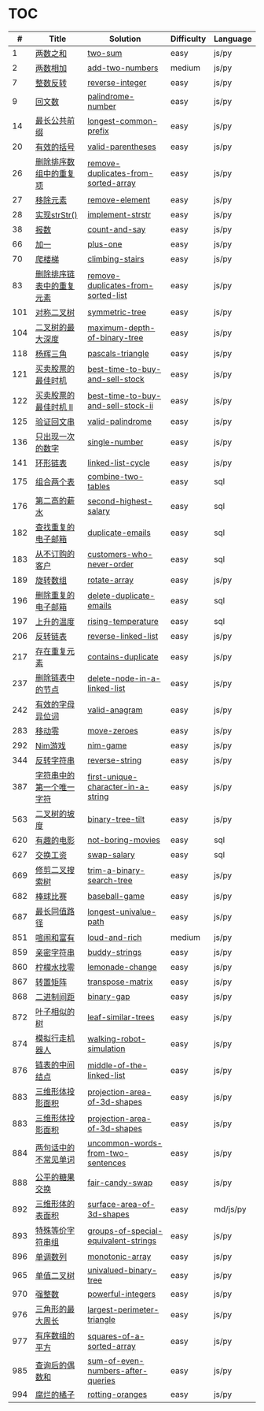 # TOC

|#|Title|Solution|Difficulty|Language|
|-|-----|--------|----------|--------|
|1|[两数之和](https://leetcode-cn.com/problems/two-sum)|[two-sum](https://github.com/YunYouJun/LeetCode/tree/master/problems/two-sum)|easy|js/py|
|2|[两数相加](https://leetcode-cn.com/problems/add-two-numbers)|[add-two-numbers](https://github.com/YunYouJun/LeetCode/tree/master/problems/add-two-numbers)|medium|js/py|
|7|[整数反转](https://leetcode-cn.com/problems/reverse-integer)|[reverse-integer](https://github.com/YunYouJun/LeetCode/tree/master/problems/reverse-integer)|easy|js/py|
|9|[回文数](https://leetcode-cn.com/problems/palindrome-number)|[palindrome-number](https://github.com/YunYouJun/LeetCode/tree/master/problems/palindrome-number)|easy|js/py|
|14|[最长公共前缀](https://leetcode-cn.com/problems/longest-common-prefix)|[longest-common-prefix](https://github.com/YunYouJun/LeetCode/tree/master/problems/longest-common-prefix)|easy|js/py|
|20|[有效的括号](https://leetcode-cn.com/problems/valid-parentheses)|[valid-parentheses](https://github.com/YunYouJun/LeetCode/tree/master/problems/valid-parentheses)|easy|js/py|
|26|[删除排序数组中的重复项](https://leetcode-cn.com/problems/remove-duplicates-from-sorted-array)|[remove-duplicates-from-sorted-array](https://github.com/YunYouJun/LeetCode/tree/master/problems/remove-duplicates-from-sorted-array)|easy|js/py|
|27|[移除元素](https://leetcode-cn.com/problems/remove-element)|[remove-element](https://github.com/YunYouJun/LeetCode/tree/master/problems/remove-element)|easy|js/py|
|28|[实现strStr()](https://leetcode-cn.com/problems/implement-strstr)|[implement-strstr](https://github.com/YunYouJun/LeetCode/tree/master/problems/implement-strstr)|easy|js/py|
|38|[报数](https://leetcode-cn.com/problems/count-and-say)|[count-and-say](https://github.com/YunYouJun/LeetCode/tree/master/problems/count-and-say)|easy|js/py|
|66|[加一](https://leetcode-cn.com/problems/plus-one)|[plus-one](https://github.com/YunYouJun/LeetCode/tree/master/problems/plus-one)|easy|js/py|
|70|[爬楼梯](https://leetcode-cn.com/problems/climbing-stairs)|[climbing-stairs](https://github.com/YunYouJun/LeetCode/tree/master/problems/climbing-stairs)|easy|js/py|
|83|[删除排序链表中的重复元素](https://leetcode-cn.com/problems/remove-duplicates-from-sorted-list)|[remove-duplicates-from-sorted-list](https://github.com/YunYouJun/LeetCode/tree/master/problems/remove-duplicates-from-sorted-list)|easy|js/py|
|101|[对称二叉树](https://leetcode-cn.com/problems/symmetric-tree)|[symmetric-tree](https://github.com/YunYouJun/LeetCode/tree/master/problems/symmetric-tree)|easy|js/py|
|104|[二叉树的最大深度](https://leetcode-cn.com/problems/maximum-depth-of-binary-tree)|[maximum-depth-of-binary-tree](https://github.com/YunYouJun/LeetCode/tree/master/problems/maximum-depth-of-binary-tree)|easy|js/py|
|118|[杨辉三角](https://leetcode-cn.com/problems/pascals-triangle)|[pascals-triangle](https://github.com/YunYouJun/LeetCode/tree/master/problems/pascals-triangle)|easy|js/py|
|121|[买卖股票的最佳时机](https://leetcode-cn.com/problems/best-time-to-buy-and-sell-stock)|[best-time-to-buy-and-sell-stock](https://github.com/YunYouJun/LeetCode/tree/master/problems/best-time-to-buy-and-sell-stock)|easy|js/py|
|122|[买卖股票的最佳时机 II](https://leetcode-cn.com/problems/best-time-to-buy-and-sell-stock-ii)|[best-time-to-buy-and-sell-stock-ii](https://github.com/YunYouJun/LeetCode/tree/master/problems/best-time-to-buy-and-sell-stock-ii)|easy|js/py|
|125|[验证回文串](https://leetcode-cn.com/problems/valid-palindrome)|[valid-palindrome](https://github.com/YunYouJun/LeetCode/tree/master/problems/valid-palindrome)|easy|js/py|
|136|[只出现一次的数字](https://leetcode-cn.com/problems/single-number)|[single-number](https://github.com/YunYouJun/LeetCode/tree/master/problems/single-number)|easy|js/py|
|141|[环形链表](https://leetcode-cn.com/problems/linked-list-cycle)|[linked-list-cycle](https://github.com/YunYouJun/LeetCode/tree/master/problems/linked-list-cycle)|easy|js/py|
|175|[组合两个表](https://leetcode-cn.com/problems/combine-two-tables)|[combine-two-tables](https://github.com/YunYouJun/LeetCode/tree/master/problems/combine-two-tables)|easy|sql|
|176|[第二高的薪水](https://leetcode-cn.com/problems/second-highest-salary)|[second-highest-salary](https://github.com/YunYouJun/LeetCode/tree/master/problems/second-highest-salary)|easy|sql|
|182|[查找重复的电子邮箱](https://leetcode-cn.com/problems/duplicate-emails)|[duplicate-emails](https://github.com/YunYouJun/LeetCode/tree/master/problems/duplicate-emails)|easy|sql|
|183|[从不订购的客户](https://leetcode-cn.com/problems/customers-who-never-order)|[customers-who-never-order](https://github.com/YunYouJun/LeetCode/tree/master/problems/customers-who-never-order)|easy|sql|
|189|[旋转数组](https://leetcode-cn.com/problems/rotate-array)|[rotate-array](https://github.com/YunYouJun/LeetCode/tree/master/problems/rotate-array)|easy|js/py|
|196|[删除重复的电子邮箱](https://leetcode-cn.com/problems/delete-duplicate-emails)|[delete-duplicate-emails](https://github.com/YunYouJun/LeetCode/tree/master/problems/delete-duplicate-emails)|easy|sql|
|197|[上升的温度](https://leetcode-cn.com/problems/rising-temperature)|[rising-temperature](https://github.com/YunYouJun/LeetCode/tree/master/problems/rising-temperature)|easy|sql|
|206|[反转链表](https://leetcode-cn.com/problems/reverse-linked-list)|[reverse-linked-list](https://github.com/YunYouJun/LeetCode/tree/master/problems/reverse-linked-list)|easy|js/py|
|217|[存在重复元素](https://leetcode-cn.com/problems/contains-duplicate)|[contains-duplicate](https://github.com/YunYouJun/LeetCode/tree/master/problems/contains-duplicate)|easy|js/py|
|237|[删除链表中的节点](https://leetcode-cn.com/problems/delete-node-in-a-linked-list)|[delete-node-in-a-linked-list](https://github.com/YunYouJun/LeetCode/tree/master/problems/delete-node-in-a-linked-list)|easy|js/py|
|242|[有效的字母异位词](https://leetcode-cn.com/problems/valid-anagram)|[valid-anagram](https://github.com/YunYouJun/LeetCode/tree/master/problems/valid-anagram)|easy|js/py|
|283|[移动零](https://leetcode-cn.com/problems/move-zeroes)|[move-zeroes](https://github.com/YunYouJun/LeetCode/tree/master/problems/move-zeroes)|easy|js/py|
|292|[Nim游戏](https://leetcode-cn.com/problems/nim-game)|[nim-game](https://github.com/YunYouJun/LeetCode/tree/master/problems/nim-game)|easy|js/py|
|344|[反转字符串](https://leetcode-cn.com/problems/reverse-string)|[reverse-string](https://github.com/YunYouJun/LeetCode/tree/master/problems/reverse-string)|easy|js/py|
|387|[字符串中的第一个唯一字符](https://leetcode-cn.com/problems/first-unique-character-in-a-string)|[first-unique-character-in-a-string](https://github.com/YunYouJun/LeetCode/tree/master/problems/first-unique-character-in-a-string)|easy|js/py|
|563|[二叉树的坡度](https://leetcode-cn.com/problems/binary-tree-tilt)|[binary-tree-tilt](https://github.com/YunYouJun/LeetCode/tree/master/problems/binary-tree-tilt)|easy|js/py|
|620|[有趣的电影](https://leetcode-cn.com/problems/not-boring-movies)|[not-boring-movies](https://github.com/YunYouJun/LeetCode/tree/master/problems/not-boring-movies)|easy|sql|
|627|[交换工资](https://leetcode-cn.com/problems/swap-salary)|[swap-salary](https://github.com/YunYouJun/LeetCode/tree/master/problems/swap-salary)|easy|sql|
|669|[修剪二叉搜索树](https://leetcode-cn.com/problems/trim-a-binary-search-tree)|[trim-a-binary-search-tree](https://github.com/YunYouJun/LeetCode/tree/master/problems/trim-a-binary-search-tree)|easy|js/py|
|682|[棒球比赛](https://leetcode-cn.com/problems/baseball-game)|[baseball-game](https://github.com/YunYouJun/LeetCode/tree/master/problems/baseball-game)|easy|js/py|
|687|[最长同值路径](https://leetcode-cn.com/problems/longest-univalue-path)|[longest-univalue-path](https://github.com/YunYouJun/LeetCode/tree/master/problems/longest-univalue-path)|easy|js/py|
|851|[喧闹和富有](https://leetcode-cn.com/problems/loud-and-rich)|[loud-and-rich](https://github.com/YunYouJun/LeetCode/tree/master/problems/loud-and-rich)|medium|js/py|
|859|[亲密字符串](https://leetcode-cn.com/problems/buddy-strings)|[buddy-strings](https://github.com/YunYouJun/LeetCode/tree/master/problems/buddy-strings)|easy|js/py|
|860|[柠檬水找零](https://leetcode-cn.com/problems/lemonade-change)|[lemonade-change](https://github.com/YunYouJun/LeetCode/tree/master/problems/lemonade-change)|easy|js/py|
|867|[转置矩阵](https://leetcode-cn.com/problems/transpose-matrix)|[transpose-matrix](https://github.com/YunYouJun/LeetCode/tree/master/problems/transpose-matrix)|easy|js/py|
|868|[二进制间距](https://leetcode-cn.com/problems/binary-gap)|[binary-gap](https://github.com/YunYouJun/LeetCode/tree/master/problems/binary-gap)|easy|js/py|
|872|[叶子相似的树](https://leetcode-cn.com/problems/leaf-similar-trees)|[leaf-similar-trees](https://github.com/YunYouJun/LeetCode/tree/master/problems/leaf-similar-trees)|easy|js/py|
|874|[模拟行走机器人](https://leetcode-cn.com/problems/walking-robot-simulation)|[walking-robot-simulation](https://github.com/YunYouJun/LeetCode/tree/master/problems/walking-robot-simulation)|easy|js/py|
|876|[链表的中间结点](https://leetcode-cn.com/problems/middle-of-the-linked-list)|[middle-of-the-linked-list](https://github.com/YunYouJun/LeetCode/tree/master/problems/middle-of-the-linked-list)|easy|js/py|
|883|[三维形体投影面积](https://leetcode-cn.com/problems/projection-area-of-3d-shapes)|[projection-area-of-3d-shapes](https://github.com/YunYouJun/LeetCode/tree/master/problems/projection-area-of-3d-shapes)|easy|js/py|
|883|[三维形体投影面积](https://leetcode-cn.com/problems/projection-area-of-3d-shapes)|[projection-area-of-3d-shapes](https://github.com/YunYouJun/LeetCode/tree/master/problems/projection-area-of-3d-shapes)|easy|js/py|
|884|[两句话中的不常见单词](https://leetcode-cn.com/problems/uncommon-words-from-two-sentences)|[uncommon-words-from-two-sentences](https://github.com/YunYouJun/LeetCode/tree/master/problems/uncommon-words-from-two-sentences)|easy|js/py|
|888|[公平的糖果交换](https://leetcode-cn.com/problems/fair-candy-swap)|[fair-candy-swap](https://github.com/YunYouJun/LeetCode/tree/master/problems/fair-candy-swap)|easy|js/py|
|892|[三维形体的表面积](https://leetcode-cn.com/problems/surface-area-of-3d-shapes)|[surface-area-of-3d-shapes](https://github.com/YunYouJun/LeetCode/tree/master/problems/surface-area-of-3d-shapes)|easy|md/js/py|
|893|[特殊等价字符串组](https://leetcode-cn.com/problems/groups-of-special-equivalent-strings)|[groups-of-special-equivalent-strings](https://github.com/YunYouJun/LeetCode/tree/master/problems/groups-of-special-equivalent-strings)|easy|js/py|
|896|[单调数列](https://leetcode-cn.com/problems/monotonic-array)|[monotonic-array](https://github.com/YunYouJun/LeetCode/tree/master/problems/monotonic-array)|easy|js/py|
|965|[单值二叉树](https://leetcode-cn.com/problems/univalued-binary-tree)|[univalued-binary-tree](https://github.com/YunYouJun/LeetCode/tree/master/problems/univalued-binary-tree)|easy|js/py|
|970|[强整数](https://leetcode-cn.com/problems/powerful-integers)|[powerful-integers](https://github.com/YunYouJun/LeetCode/tree/master/problems/powerful-integers)|easy|js/py|
|976|[三角形的最大周长](https://leetcode-cn.com/problems/largest-perimeter-triangle)|[largest-perimeter-triangle](https://github.com/YunYouJun/LeetCode/tree/master/problems/largest-perimeter-triangle)|easy|js/py|
|977|[有序数组的平方](https://leetcode-cn.com/problems/squares-of-a-sorted-array)|[squares-of-a-sorted-array](https://github.com/YunYouJun/LeetCode/tree/master/problems/squares-of-a-sorted-array)|easy|js/py|
|985|[查询后的偶数和](https://leetcode-cn.com/problems/sum-of-even-numbers-after-queries)|[sum-of-even-numbers-after-queries](https://github.com/YunYouJun/LeetCode/tree/master/problems/sum-of-even-numbers-after-queries)|easy|js/py|
|994|[腐烂的橘子](https://leetcode-cn.com/problems/rotting-oranges)|[rotting-oranges](https://github.com/YunYouJun/LeetCode/tree/master/problems/rotting-oranges)|easy|js/py|
